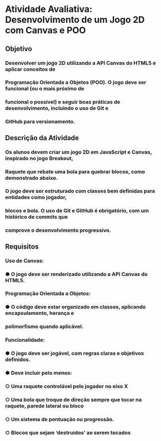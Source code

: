 # Atividade Avaliativa: Desenvolvimento de um Jogo 2D com Canvas e POO
## Objetivo
### Desenvolver um jogo 2D utilizando a API Canvas do HTML5 e aplicar conceitos de
### Programação Orientada a Objetos (POO). O jogo deve ser funcional (ou o mais próximo de
### funcional o possível) e seguir boas práticas de desenvolvimento, incluindo o uso de Git e
### GitHub para versionamento.
## Descrição da Atividade
### Os alunos devem criar um jogo 2D em JavaScript e Canvas, inspirado no jogo Breakout,
### Raquete que rebate uma bola para quebrar blocos, como demonstrado abaixo.
### O jogo deve ser estruturado com classes bem definidas para entidades como jogador,
### blocos e bola. O uso de Git e GitHub é obrigatório, com um histórico de commits que
### comprove o desenvolvimento progressivo.
## Requisitos

### Uso de Canvas:
### ● O jogo deve ser renderizado utilizando a API Canvas do HTML5.

### Programação Orientada a Objetos:
### ● O código deve estar organizado em classes, aplicando encapsulamento, herança e
### polimorfismo quando aplicável.
### Funcionalidade:
### ● O jogo deve ser jogável, com regras claras e objetivos definidos.
### ● Deve incluir pelo menos:
### ○ Uma raquete controlável pelo jogador no eixo X
### ○ Uma bola que troque de direção sempre que tocar na raquete, parede lateral ou bloco
### ○ Um sistema de pontuação ou progressão.
### ○ Blocos que sejam ‘destruidos’ ao serem tocados
